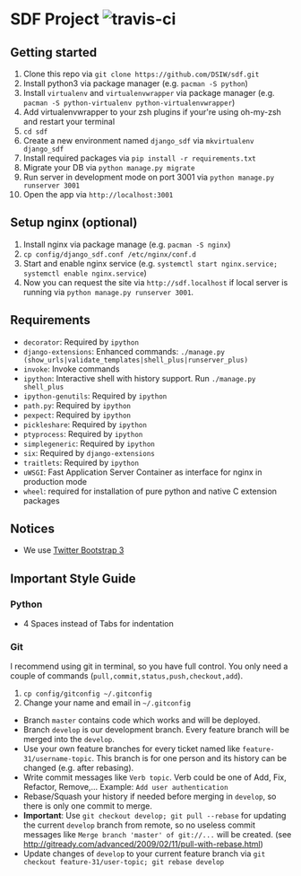 # SDF Project ![travis-ci](https://travis-ci.org/DSIW/sdf.svg)

## Getting started

1. Clone this repo via `git clone https://github.com/DSIW/sdf.git`
1. Install python3 via package manager (e.g. `pacman -S python`)
1. Install `virtualenv` and `virtualenvwrapper` via package manager (e.g. `pacman -S python-virtualenv python-virtualenvwrapper`)
1. Add virtualenvwrapper to your zsh plugins if your're using oh-my-zsh and restart your terminal
1. `cd sdf`
1. Create a new environment named `django_sdf` via `mkvirtualenv django_sdf`
1. Install required packages via `pip install -r requirements.txt`
1. Migrate your DB via `python manage.py migrate`
1. Run server in development mode on port 3001 via `python manage.py runserver 3001`
1. Open the app via `http://localhost:3001`

## Setup nginx (optional)

1. Install nginx via package manage (e.g. `pacman -S nginx`)
1. `cp config/django_sdf.conf /etc/nginx/conf.d`
1. Start and enable nginx service (e.g. `systemctl start nginx.service; systemctl enable nginx.service`)
1. Now you can request the site via `http://sdf.localhost` if local server is running via `python manage.py runserver 3001`.

## Requirements

* `decorator`: Required by `ipython`
* `django-extensions`: Enhanced commands: `./manage.py (show_urls|validate_templates|shell_plus|runserver_plus)`
* `invoke`: Invoke commands
* `ipython`: Interactive shell with history support. Run `./manage.py shell_plus`
* `ipython-genutils`: Required by `ipython`
* `path.py`: Required by `ipython`
* `pexpect`: Required by `ipython`
* `pickleshare`: Required by `ipython`
* `ptyprocess`: Required by `ipython`
* `simplegeneric`: Required by `ipython`
* `six`: Required by `django-extensions`
* `traitlets`: Required by `ipython`
* `uWSGI`: Fast Application Server Container as interface for nginx in production mode
* `wheel`: required for installation of pure python and native C extension packages

## Notices

* We use [Twitter Bootstrap 3](http://getbootstrap.com)

## Important Style Guide

### Python

* 4 Spaces instead of Tabs for indentation

### Git

I recommend using git in terminal, so you have full control. You only need a couple of commands (`pull,commit,status,push,checkout,add`).

1. `cp config/gitconfig ~/.gitconfig`
1. Change your name and email in `~/.gitconfig`

* Branch `master` contains code which works and will be deployed.
* Branch `develop` is our development branch. Every feature branch will be merged into the `develop`.
* Use your own feature branches for every ticket named like `feature-31/username-topic`. This branch is for one person and its history can be changed (e.g. after rebasing).
* Write commit messages like `Verb topic`. Verb could be one of Add, Fix, Refactor, Remove,...
  Example: `Add user authentication`
* Rebase/Squash your history if needed before merging in `develop`, so there is only one commit to merge.
* **Important**: Use `git checkout develop; git pull --rebase` for updating the current `develop` branch from remote, so no useless commit messages like `Merge branch 'master' of git://...` will be created. (see http://gitready.com/advanced/2009/02/11/pull-with-rebase.html)
* Update changes of `develop` to your current feature branch via `git checkout feature-31/user-topic; git rebase develop`
